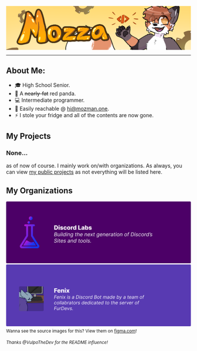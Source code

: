 <!-- Markdown is just HTML on drugs. -->
<div>
    <img align="center" src="banner2.png">
</div>

<hr />

## About Me:

- 🎓 High School Senior.
- 🐼 A ~~nearly-fat~~ red panda.
- 💻 Intermediate programmer.
- 💌 Easily reachable @ [hi@mozman.one](hi@mozman.one).
- ⚡ I stole your fridge and all of the contents are now gone.

## My Projects

### None...
as of now of course. I mainly work on/with organizations. As always, you can view [my public projects](https://github.com/ThatRedPandaDev?tab=projects&type=beta) as not everything will be listed here.

## My Organizations
[![Discord Labs](labs.png)](https://github.com/discordlabs) 
[![Fenix](Fenix.png)](https://discord.gg/SBhgSNb)
<small>Wanna see the source images for this? View them on [figma.com](https://www.figma.com/file/u2PCYwtOo7MLj5pNRWxzd1/Organization-Banners?node-id=0%3A1)!</small>

<small><i>Thanks @VulpoTheDev for the README influence!</i></small> 
